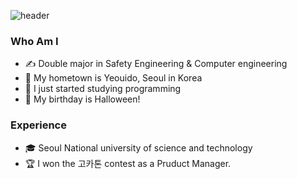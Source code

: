 ![header](https://capsule-render.vercel.app/api?type=cylinder&color=auto&text=Hello!%20I'm%20Seongyoung!&fontAlignY=48&fontSize=60&height=170&animation=blinking&desc=WELCOME%20TO%20MY%20GITHUB!&descAlignY=80)

### Who Am I
- &#9997; Double major in Safety Engineering & Computer engineering
- &#127969; My hometown is Yeouido, Seoul in Korea
- &#128035; I just started studying programming
- &#127875; My birthday is Halloween!

### Experience
- &#127891; Seoul National university of science and technology
- &#127942; I won the 고카톤 contest as a Pruduct Manager.
